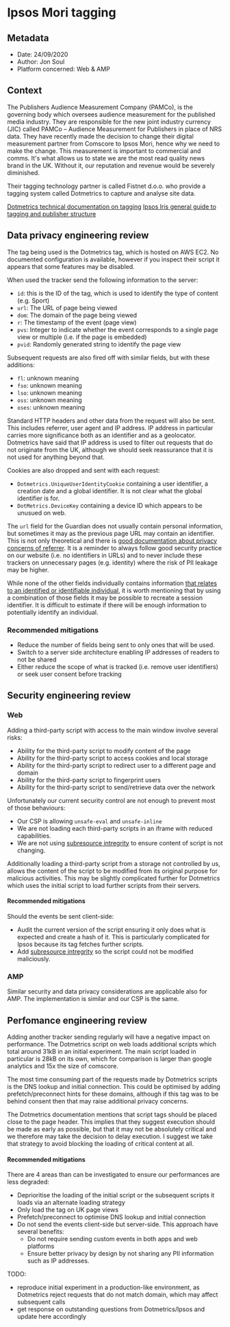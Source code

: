 # Ipsos Mori tagging

## Metadata

-   Date: 24/09/2020
-   Author: Jon Soul
-   Platform concerned: Web & AMP

## Context

The Publishers Audience Measurement Company (PAMCo), is the governing body which oversees audience measurement for the published media industry. They are responsible for the new joint industry currency (JIC) called PAMCo – Audience Measurement for Publishers in place of NRS data. They have recently made the decision to change their digital measurement partner from Comscore to Ipsos Mori, hence why we need to make the change. This measurement is important to commercial and comms. It's what allows us to state we are the most read quality news brand in the UK. Without it, our reputation and revenue would be severely diminished.

Their tagging technology partner is called Fistnet d.o.o. who provide a tagging system called Dotmetrics to capture and analyse site data.

[Dotmetrics technical documentation on tagging](https://drive.google.com/file/d/1mdCThbv6eWgTh8U76CcefaNnR9Ef9Yyt/view?usp=sharing)
[Ipsos Iris general guide to tagging and publisher structure](https://docs.google.com/presentation/d/1fSp-2qsPp5ztdMS30fKkXZjqaWe7iUa-p_agdYGN7T8/edit?usp=sharing)

## Data privacy engineering review

The tag being used is the Dotmetrics tag, which is hosted on AWS EC2. No documented configuration is available, however if you inspect their script it appears that some features may be disabled.

When used the tracker send the following information to the server:

-   `id`: this is the ID of the tag, which is used to identify the type of content (e.g. Sport)
-   `url`: The URL of page being viewed
-   `dom`: The domain of the page being viewed
-   `r`: The timestamp of the event (page view)
-   `pvs`: Integer to indicate whether the event corresponds to a single page view or multiple (i.e. if the page is embedded)
-   `pvid`: Randomly generated string to identify the page view

Subsequent requests are also fired off with similar fields, but with these additions:

-   `fl`: unknown meaning
-   `fso`: unknown meaning
-   `lso`: unknown meaning
-   `oss`: unknown meaning
-   `oses`: unknown meaning

Standard HTTP headers and other data from the request will also be sent. This includes referrer, user agent and IP address. IP address in particular carries more significance both as an identifier and as a geolocator. Dotmetrics have said that IP address is used to filter out requests that do not originate from the UK, although we should seek reassurance that it is not used for anything beyond that.

Cookies are also dropped and sent with each request:

-   `Dotmetrics.UniqueUserIdentityCookie` containing a user identifier, a creation date and a global identifier. It is not clear what the global identifier is for.
-   `DotMetrics.DeviceKey` containing a device ID which appears to be unusued on web.

The `url` field for the Guardian does not usually contain personal information, but sometimes it may as the previous page URL may contain an identifier. This is not only theoretical and there is [good documentation about privacy concerns of referrer](https://developer.mozilla.org/en-US/docs/Web/Security/Referer_header:_privacy_and_security_concerns). It is a reminder to always follow good security practice on our website (i.e. no identifiers in URLs) and to never include these trackers on unnecessary pages (e.g. identity) where the risk of PII leakage may be higher.

While none of the other fields individually contains information [that relates to an identified or identifiable individual](https://ico.org.uk/for-organisations/guide-to-data-protection/guide-to-the-general-data-protection-regulation-gdpr/key-definitions/what-is-personal-data/), it is worth mentioning that by using a combination of those fields it may be possible to recreate a session identifier. It is difficult to estimate if there will be enough information to potentially identify an individual.

### Recommended mitigations

-   Reduce the number of fields being sent to only ones that will be used.
-   Switch to a server side architecture enabling IP addresses of readers to not be shared
-   Either reduce the scope of what is tracked (i.e. remove user identifiers) or seek user consent before tracking

## Security engineering review

### Web

Adding a third-party script with access to the main window involve several risks:

-   Ability for the third-party script to modify content of the page
-   Ability for the third-party script to access cookies and local storage
-   Ability for the third-party script to redirect user to a different page and domain
-   Ability for the third-party script to fingerprint users
-   Ability for the third-party script to send/retrieve data over the network

Unfortunately our current security control are not enough to prevent most of those behaviours:

-   Our CSP is allowing `unsafe-eval` and `unsafe-inline`
-   We are not loading each third-party scripts in an iframe with reduced capabilities.
-   We are not using [subresource intregrity](https://developer.mozilla.org/en-US/docs/Web/Security/Subresource_Integrity) to ensure content of script is not changing.

Additionally loading a third-party script from a storage not controlled by us, allows the content of the script to be modified from its original purpose for malicious activities. This may be slightly complicated further for Dotmetrics which uses the initial script to load further scripts from their servers.

#### Recommended mitigations

Should the events be sent client-side:

-   Audit the current version of the script ensuring it only does what is expected and create a hash of it. This is particularly complicated for Ipsos because its tag fetches further scripts.
-   Add [subresource intregrity](https://developer.mozilla.org/en-US/docs/Web/Security/Subresource_Integrity) so the script could not be modified maliciously.

### AMP

Similar security and data privacy considerations are applicable also for AMP. The implementation is similar and our CSP is the same.

## Perfomance engineering review

Adding another tracker sending regularly will have a negative impact on performance. The Dotmetrics script on web loads additional scripts which total around 31kB in an initial experiment. The main script loaded in particular is 28kB on its own, which for comparison is larger than google analytics and 15x the size of comscore.

The most time consuming part of the requests made by Dotmetrics scripts is the DNS lookup and initial connection. This could be optimised by adding prefetch/preconnect hints for these domains, although if this tag was to be behind consent then that may raise additional privacy concerns.

The Dotmetrics documentation mentions that script tags should be placed close to the page header. This implies that they suggest execution should be made as early as possible, but that it may not be absolutely critical and we therefore may take the decision to delay execution. I suggest we take that strategy to avoid blocking the loading of critical content at all.

#### Recommended mitigations

There are 4 areas than can be investigated to ensure our performances are less degraded:

-   Deprioritise the loading of the initial script or the subsequent scripts it loads via an alternate loading strategy
-   Only load the tag on UK page views
-   Prefetch/preconnect to optimise DNS lookup and initial connection
-   Do not send the events client-side but server-side. This approach have several benefits:
    -   Do not require sending custom events in both apps and web platforms
    -   Ensure better privacy by design by not sharing any PII information such as IP addresses.

TODO:

-   reproduce initial experiment in a production-like environment, as Dotmetrics reject requests that do not match domain, which may affect subsequent calls
-   get response on outstanding questions from Dotmetrics/Ipsos and update here accordingly
